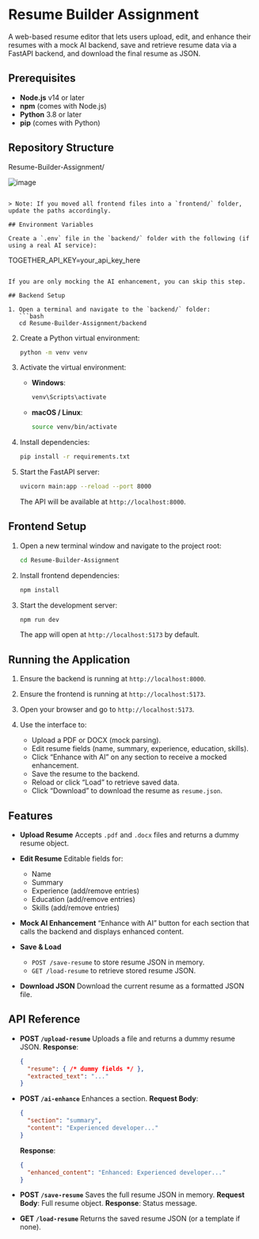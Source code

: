 # Resume Builder Assignment

A web-based resume editor that lets users upload, edit, and enhance their resumes with a mock AI backend, save and retrieve resume data via a FastAPI backend, and download the final resume as JSON.

## Prerequisites

- **Node.js** v14 or later  
- **npm** (comes with Node.js)  
- **Python** 3.8 or later  
- **pip** (comes with Python)

## Repository Structure



Resume-Builder-Assignment/

![image](https://github.com/user-attachments/assets/42c38b2e-b075-4b2c-9b86-a0398379c10f)


```

> Note: If you moved all frontend files into a `frontend/` folder, update the paths accordingly.

## Environment Variables

Create a `.env` file in the `backend/` folder with the following (if using a real AI service):

```

TOGETHER\_API\_KEY=your\_api\_key\_here

````

If you are only mocking the AI enhancement, you can skip this step.

## Backend Setup

1. Open a terminal and navigate to the `backend/` folder:
   ```bash
   cd Resume-Builder-Assignment/backend
````

2. Create a Python virtual environment:

   ```bash
   python -m venv venv
   ```

3. Activate the virtual environment:

   * **Windows**:

     ```bash
     venv\Scripts\activate
     ```
   * **macOS / Linux**:

     ```bash
     source venv/bin/activate
     ```

4. Install dependencies:

   ```bash
   pip install -r requirements.txt
   ```

5. Start the FastAPI server:

   ```bash
   uvicorn main:app --reload --port 8000
   ```

   The API will be available at `http://localhost:8000`.

## Frontend Setup

1. Open a new terminal window and navigate to the project root:

   ```bash
   cd Resume-Builder-Assignment
   ```

2. Install frontend dependencies:

   ```bash
   npm install
   ```

3. Start the development server:

   ```bash
   npm run dev
   ```

   The app will open at `http://localhost:5173` by default.

## Running the Application

1. Ensure the backend is running at `http://localhost:8000`.
2. Ensure the frontend is running at `http://localhost:5173`.
3. Open your browser and go to `http://localhost:5173`.
4. Use the interface to:

   * Upload a PDF or DOCX (mock parsing).
   * Edit resume fields (name, summary, experience, education, skills).
   * Click “Enhance with AI” on any section to receive a mocked enhancement.
   * Save the resume to the backend.
   * Reload or click “Load” to retrieve saved data.
   * Click “Download” to download the resume as `resume.json`.

## Features

* **Upload Resume**
  Accepts `.pdf` and `.docx` files and returns a dummy resume object.

* **Edit Resume**
  Editable fields for:

  * Name
  * Summary
  * Experience (add/remove entries)
  * Education (add/remove entries)
  * Skills (add/remove entries)

* **Mock AI Enhancement**
  “Enhance with AI” button for each section that calls the backend and displays enhanced content.

* **Save & Load**

  * `POST /save-resume` to store resume JSON in memory.
  * `GET /load-resume` to retrieve stored resume JSON.

* **Download JSON**
  Download the current resume as a formatted JSON file.

## API Reference

* **POST `/upload-resume`**
  Uploads a file and returns a dummy resume JSON.
  **Response**:

  ```json
  {
    "resume": { /* dummy fields */ },
    "extracted_text": "..."
  }
  ```

* **POST `/ai-enhance`**
  Enhances a section.
  **Request Body**:

  ```json
  {
    "section": "summary",
    "content": "Experienced developer..."
  }
  ```

  **Response**:

  ```json
  {
    "enhanced_content": "Enhanced: Experienced developer..."
  }
  ```

* **POST `/save-resume`**
  Saves the full resume JSON in memory.
  **Request Body**: Full resume object.
  **Response**: Status message.

* **GET `/load-resume`**
  Returns the saved resume JSON (or a template if none).


